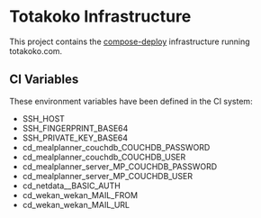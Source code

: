 # Totakoko Infrastructure

This project contains the [compose-deploy](https://github.com/totakoko/compose-deploy) infrastructure running totakoko.com.


## CI Variables

These environment variables have been defined in the CI system:
- SSH_HOST
- SSH_FINGERPRINT_BASE64
- SSH_PRIVATE_KEY_BASE64
- cd_mealplanner_couchdb_COUCHDB_PASSWORD
- cd_mealplanner_couchdb_COUCHDB_USER
- cd_mealplanner_server_MP_COUCHDB_PASSWORD
- cd_mealplanner_server_MP_COUCHDB_USER
- cd_netdata__BASIC_AUTH
- cd_wekan_wekan_MAIL_FROM
- cd_wekan_wekan_MAIL_URL
